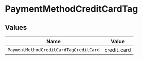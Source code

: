 # PaymentMethodCreditCardTag


## Values

| Name                                   | Value                                  |
| -------------------------------------- | -------------------------------------- |
| `PaymentMethodCreditCardTagCreditCard` | credit_card                            |